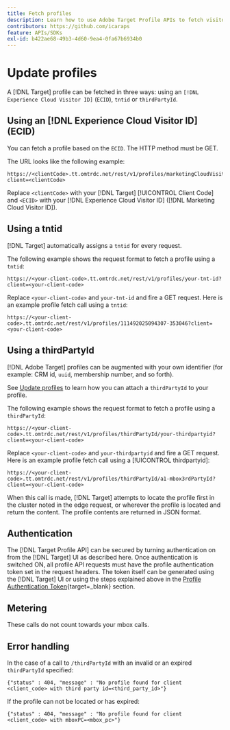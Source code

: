 ```yaml
---
title: Fetch profiles
description: Learn how to use Adobe Target Profile APIs to fetch visitor data to use in [!DNL Target].
contributors: https://github.com/icaraps
feature: APIs/SDKs
exl-id: b422ae68-49b3-4d60-9ea4-0fa67b6934b0
---
```

# Update profiles

A [!DNL Target] profile can be fetched in three ways: using an `[!DNL Experience Cloud Visitor ID]` (`ECID`), `tntid` or `thirdPartyId`.

## Using an [!DNL Experience Cloud Visitor ID] (ECID)

You can fetch a profile based on the `ECID`. The HTTP method must be GET.

The URL looks like the following example:

```
https://<clientCode>.tt.omtrdc.net/rest/v1/profiles/marketingCloudVisitorId/<ECID>?client=<clientCode>
```

Replace `<clientCode>` with your [!DNL Target] [!UICONTROL Client Code] and `<ECID>` with your [!DNL Experience Cloud Visitor ID] ([!DNL Marketing Cloud Visitor ID]).

## Using a tntid

[!DNL Target] automatically assigns a `tntid` for every request.

The following example shows the request format to fetch a profile using a `tntid`:

```
https://<your-client-code>.tt.omtrdc.net/rest/v1/profiles/your-tnt-id?client=<your-client-code>
```

Replace `<your-client-code>` and `your-tnt-id` and fire a GET request. Here is an example profile fetch call using a `tntid`:

```
https://<your-client-code>.tt.omtrdc.net/rest/v1/profiles/111492025094307-353046?client=<your-client-code>
```

## Using a thirdPartyId

[!DNL Adobe Target] profiles can be augmented with your own identifier (for example: CRM id, `uuid`, membership number, and so forth). 

See [Update profiles](/help/dev/administer/profile-api/profile-api-overview.md) to learn how you can attach a `thirdPartyId` to your profile.

The following example shows the request format to fetch a profile using a `thirdPartyId`:

```
https://<your-client-code>.tt.omtrdc.net/rest/v1/profiles/thirdPartyId/your-thirdpartyid?client=<your-client-code>
```

Replace `<your-client-code>` and `your-thirdpartyid` and fire a GET request. Here is an example profile fetch call using a [!UICONTROL thirdpartyid]:

```
https://<your-client-code>.tt.omtrdc.net/rest/v1/profiles/thirdPartyId/a1-mbox3rdPartyId?client=<your-client-code>
```

When this call is made, [!DNL Target] attempts to locate the profile first in the cluster noted in the edge request, or wherever the profile is located and return the content. The profile contents are returned in JSON format.

## Authentication

The [!DNL Target Profile API] can be secured by turning authentication on from the [!DNL Target] UI as described here. Once authentication is switched ON, all profile API requests must have the profile authentication token set in the request headers. The token itself can be generated using the [!DNL Target] UI or using the steps explained above in the [Profile Authentication Token](https://developers.adobetarget.com/api/#authentication-tokens){target=_blank} section.

## Metering

These calls do not count towards your mbox calls.

## Error handling

In the case of a call to `/thirdPartyId` with an invalid or an expired `thirdPartyId` specified:

```
{"status" : 404, "message" : "No profile found for client <client_code> with third party id=<third_party_id>"}
```

If the profile can not be located or has expired:

```
{"status" : 404, "message" : "No profile found for client <client_code> with mboxPC=<mbox_pc>"}
```
